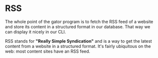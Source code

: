 # RSS

The whole point of the gator program is to fetch the RSS feed of a website and store its content in a structured format in our database. 
That way we can display it nicely in our CLI.

RSS stands for **"Really Simple Syndication"** and is a way to get the latest content from a website in a structured format. 
It's fairly ubiquitous on the web: most content sites have an RSS feed.
